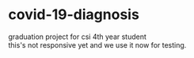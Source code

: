 # covid-19-diagnosis
graduation project for csi 4th year student  
this's not responsive yet and we use it now for testing.
